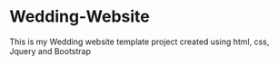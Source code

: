 # Wedding-Website
This is my Wedding website template project created using html, css, Jquery and Bootstrap
